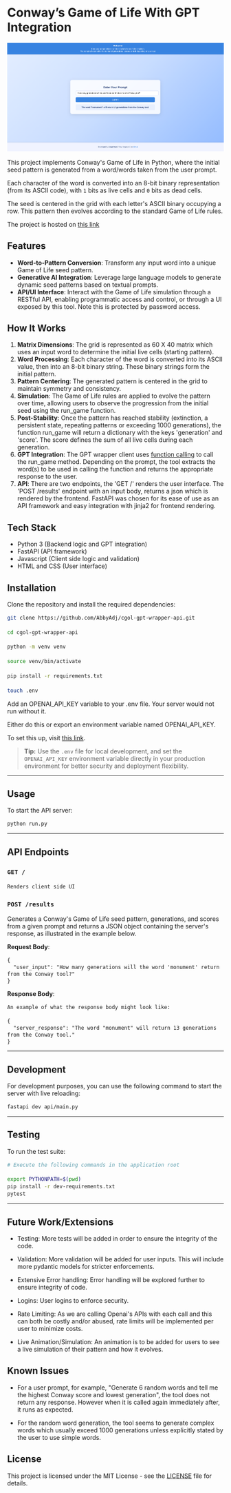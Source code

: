 # Conway’s Game of Life With GPT Integration

![alt text](UI.png)

This project implements Conway's Game of Life in Python, where the initial seed pattern is generated from a word/words taken from the user prompt.

Each character of the word is converted into an 8-bit binary representation (from its ASCII code), with `1` bits as live cells and `0` bits as dead cells.

The seed is centered in the grid with each letter's ASCII binary occupying a row. This pattern then evolves according to the standard Game of Life rules.

The project is hosted on [this link](https://cgol-gpt-wrapper.onrender.com/)

## Features

- **Word-to-Pattern Conversion**: Transform any input word into a unique Game of Life seed pattern.
- **Generative AI Integration**: Leverage large language models to generate dynamic seed patterns based on textual prompts.
- **API/UI Interface**: Interact with the Game of Life simulation through a RESTful API, enabling programmatic access and control, or through a UI exposed by this tool. Note this is protected by password access.

## How It Works

1. **Matrix Dimensions**: The grid is represented as 60 X 40 matrix which uses an input word to determine the initial live cells (starting pattern).
2. **Word Processing**: Each character of the word is converted into its ASCII value, then into an 8-bit binary string. These binary strings form the initial pattern.
3. **Pattern Centering**: The generated pattern is centered in the grid to maintain symmetry and consistency.
4. **Simulation**: The Game of Life rules are applied to evolve the pattern over time, allowing users to observe the progression from the initial seed using the run_game function.
5. **Post-Stability**: Once the pattern has reached stability (extinction, a persistent state, repeating patterns or exceeding 1000 generations), the function run_game will return a dictionary with the keys 'generation' and 'score'.
The score defines the sum of all live cells during each generation.
6. **GPT Integration**: The GPT wrapper client uses [function calling](https://platform.openai.com/docs/guides/function-calling) to call the run_game method. Depending on the prompt, the tool extracts the word(s) to be used in calling the function and returns the appropriate response to the user.
7. **API**: There are two endpoints, the 'GET /' renders the user interface. The 'POST /results' endpoint with an input body, returns a json which is rendered by the frontend. FastAPI was chosen for its ease of use as an API framework and easy integration with jinja2 for frontend rendering.

## Tech Stack
- Python 3 (Backend logic and GPT integration)
- FastAPI (API framework)
- Javascript (Client side logic and validation)
- HTML and CSS (User interface)

## Installation

Clone the repository and install the required dependencies:

```bash
git clone https://github.com/AbbyAdj/cgol-gpt-wrapper-api.git

cd cgol-gpt-wrapper-api

python -m venv venv

source venv/bin/activate

pip install -r requirements.txt

touch .env 

```
 Add an OPENAI_API_KEY variable to your .env file. Your server would not run without it. 

 Either do this or export an environment variable named OPENAI_API_KEY.

 To set this up, visit [this link](https://platform.openai.com/).

> **Tip:** Use the `.env` file for local development, and set the `OPENAI_API_KEY` environment variable directly in your production environment for better security and deployment flexibility.

---

## Usage

To start the API server:

```bash
python run.py
```

---

## API Endpoints

### `GET /`

```
Renders client side UI
```

### `POST /results`

Generates a Conway's Game of Life seed pattern, generations, and scores from a given prompt and returns a JSON object containing the server's response, as illustrated in the example below.

**Request Body**:

```
{
  "user_input": "How many generations will the word 'monument' return from the Conway tool?"
}

```
**Response Body**:
```
An example of what the response body might look like:

{
  "server_response": "The word "monument" will return 13 generations from the Conway tool."
}

```
---

## Development

For development purposes, you can use the following command to start the server with live reloading:

```bash
fastapi dev api/main.py
```
---

## Testing

To run the test suite:

```bash
# Execute the following commands in the application root

export PYTHONPATH=$(pwd)
pip install -r dev-requirements.txt
pytest

```
---

## Future Work/Extensions

- Testing: More tests will be added in order to ensure the integrity of the code.

- Validation: More validation will be added for user inputs. This will include more pydantic models for stricter enforcements.

- Extensive Error handling: Error handling will be explored further to ensure integrity of code.

- Logins: User logins to enforce security. 

- Rate Limiting: As we are calling Openai's APIs with each call and this can both be costly and/or abused, rate limits will be implemented per user to minimize costs.

- Live Animation/Simulation: An animation is to be added for users to see a live simulation of their pattern and how it evolves.


## Known Issues

- For a user prompt, for example, "Generate 6 random words and tell me the highest Conway score and lowest generation", the tool does not return any response. However when it is called again immediately after, it runs as expected.

- For the random word generation, the tool seems to generate complex words which usually exceed 1000 generations unless explicitly stated by the user to use simple words.

## License

This project is licensed under the MIT License - see the [LICENSE](LICENSE) file for details.

